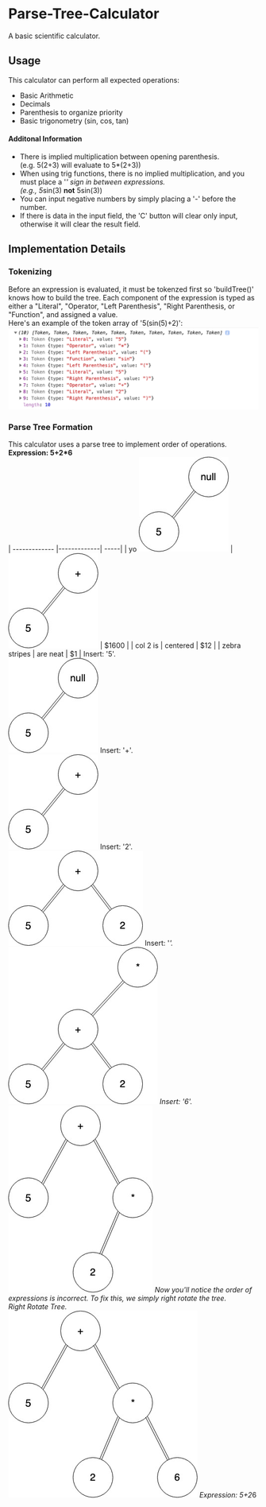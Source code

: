 # Parse-Tree-Calculator
A basic scientific calculator.

## Usage
This calculator can perform all expected operations:
- Basic Arithmetic
- Decimals
- Parenthesis to organize priority
- Basic trigonometry (sin, cos, tan)
#### Additonal Information
- There is implied multiplication between opening parenthesis. <br /> (e.g. 5(2+3) will evaluate to 5*(2+3))
- When using trig functions, there is no implied multiplication, and you must place a '*' sign in between expressions. <br />
(e.g., 5*sin(3) **not** 5sin(3))
- You can input negative numbers by simply placing a '-' before the number.
- If there is data in the input field, the 'C' button will clear only input, otherwise it will clear the result field.

## Implementation Details
### Tokenizing
Before an expression is evaluated, it must be tokenzed first so 'buildTree()' knows how to build the tree. 
Each component of the expression is typed as either a "Literal", "Operator, "Left Parenthesis", "Right Parenthesis, or "Function", and assigned a value. <br />
Here's an example of the token array of '5(sin(5)+2)':
![token-array](doc-images/token-array.png?raw=true)

### Parse Tree Formation
This calculator uses a parse tree to implement order of operations. <br />
**Expression: 5+2*6** <br />
| ------------- |-------------| -----|
| yo ![parse-tree](doc-images/parse-tree.jpg?raw=true) |![parse-tree](doc-images/parse-tree%20(1).jpg?raw=true) | $1600 |
| col 2 is      | centered      |   $12 |
| zebra stripes | are neat      |    $1 |
Insert: '5'. <br />
![parse-tree](doc-images/parse-tree.jpg?raw=true)
Insert: '+'. <br />
![parse-tree](doc-images/parse-tree%20(1).jpg?raw=true)
Insert: '2'. <br />
![parse-tree](doc-images/parse-tree%20(2).jpg?raw=true)
Insert: '*'. <br />
![parse-tree](doc-images/parse-tree%20(3).jpg?raw=true)
Insert: '6'. <br />
![parse-tree](doc-images/parse-tree%20(4).jpg?raw=true)
Now you'll notice the order of expressions is incorrect. To fix this, we simply right rotate the tree. <br />
Right Rotate Tree. <br />
![parse-tree](doc-images/parse-tree%20(5).jpg?raw=true)
Expression: 5+2*6 <br />
